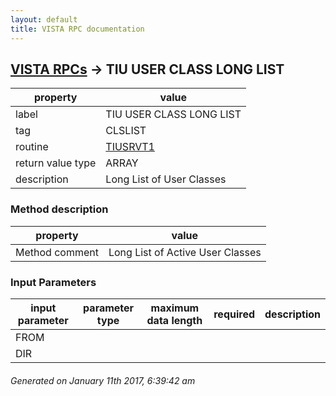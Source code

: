 ```yaml
---
layout: default
title: VISTA RPC documentation
---
```




## [VISTA RPCs](TableOfContent.md) &#8594; TIU USER CLASS LONG LIST 

 property | value 
--- | --- 
 label | TIU USER CLASS LONG LIST
 tag | CLSLIST
 routine | [TIUSRVT1](http://code.osehra.org/dox/Routine_TIUSRVT1_source.html)
 return value type | ARRAY
 description | Long List of User Classes


### Method description

 property | value 
--- | --- 
 Method comment | Long List of Active User Classes

### Input Parameters

| input parameter | parameter type | maximum data length | required | description | 
| --- | --- | --- | --- | --- | 
| FROM |  |  |  |  | 
| DIR |  |  |  |  | 




 ###### Generated on January 11th 2017, 6:39:42 am